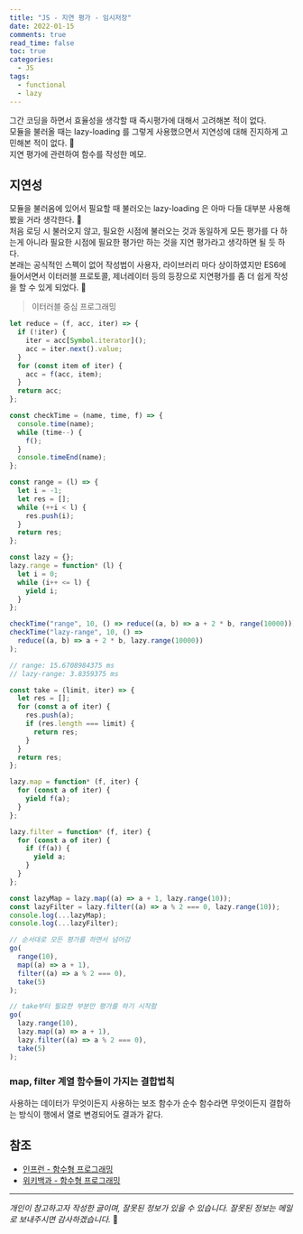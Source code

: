 ```yaml
---
title: "JS - 지연 평가 - 임시저장"
date: 2022-01-15
comments: true
read_time: false
toc: true
categories:
  - JS
tags:
  - functional
  - lazy
---
```


그간 코딩을 하면서 효율성을 생각할 때 즉시평가에 대해서 고려해본 적이 없다.  
모듈을 불러올 때는 lazy-loading 를 그렇게 사용했으면서 지연성에 대해 진지하게 고민해본 적이 없다. 🧨  
지연 평가에 관련하여 함수를 작성한 메모.

## 지연성

모듈을 불러옴에 있어서 필요할 때 불러오는 lazy-loading 은 아마 다들 대부분 사용해봤을 거라 생각한다. 🐳  
처음 로딩 시 불러오지 않고, 필요한 시점에 불러오는 것과 동일하게 모든 평가를 다 하는게 아니라 필요한 시점에 필요한 평가만 하는 것을 지연 평가라고 생각하면 될 듯 하다.  
본래는 공식적인 스펙이 없어 작성법이 사용자, 라이브러리 마다 상이하였지만 ES6에 들어서면서 이터러블 프로토콜, 제너레이터 등의 등장으로 지연평가를 좀 더 쉽게 작성을 할 수 있게 되었다. 🚀

> 이터러블 중심 프로그래밍

```js
let reduce = (f, acc, iter) => {
  if (!iter) {
    iter = acc[Symbol.iterator]();
    acc = iter.next().value;
  }
  for (const item of iter) {
    acc = f(acc, item);
  }
  return acc;
};

const checkTime = (name, time, f) => {
  console.time(name);
  while (time--) {
    f();
  }
  console.timeEnd(name);
};

const range = (l) => {
  let i = -1;
  let res = [];
  while (++i < l) {
    res.push(i);
  }
  return res;
};

const lazy = {};
lazy.range = function* (l) {
  let i = 0;
  while (i++ <= l) {
    yield i;
  }
};

checkTime("range", 10, () => reduce((a, b) => a + 2 * b, range(10000)));
checkTime("lazy-range", 10, () =>
  reduce((a, b) => a + 2 * b, lazy.range(10000))
);

// range: 15.6708984375 ms
// lazy-range: 3.8359375 ms
```

```js
const take = (limit, iter) => {
  let res = [];
  for (const a of iter) {
    res.push(a);
    if (res.length === limit) {
      return res;
    }
  }
  return res;
};

lazy.map = function* (f, iter) {
  for (const a of iter) {
    yield f(a);
  }
};

lazy.filter = function* (f, iter) {
  for (const a of iter) {
    if (f(a)) {
      yield a;
    }
  }
};

const lazyMap = lazy.map((a) => a + 1, lazy.range(10));
const lazyFilter = lazy.filter((a) => a % 2 === 0, lazy.range(10));
console.log(...lazyMap);
console.log(...lazyFilter);

// 순서대로 모든 평가를 하면서 넘어감
go(
  range(10),
  map((a) => a + 1),
  filter((a) => a % 2 === 0),
  take(5)
);

// take부터 필요한 부분만 평가를 하기 시작함
go(
  lazy.range(10),
  lazy.map((a) => a + 1),
  lazy.filter((a) => a % 2 === 0),
  take(5)
);
```

### map, filter 계열 함수들이 가지는 결합법칙

사용하는 데이터가 무엇이든지
사용하는 보조 함수가 순수 함수라면 무엇이든지
결합하는 방식이 행에서 열로 변경되어도 결과가 같다.

## 참조

- [인프런 - 함수형 프로그래밍](https://www.inflearn.com/course/functional-es6)
- [위키백과 - 함수형 프로그래밍](https://ko.wikipedia.org/wiki/%ED%95%A8%EC%88%98%ED%98%95_%ED%94%84%EB%A1%9C%EA%B7%B8%EB%9E%98%EB%B0%8D#cite_note-expression_style-1)
<hr/>

_개인이 참고하고자 작성한 글이며, 잘못된 정보가 있을 수 있습니다. 잘못된 정보는 메일로 보내주시면 감사하겠습니다._ 🙏
